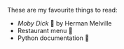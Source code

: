 These are my favourite things to read:
* _Moby Dick_ :whale: by Herman Melville
* Restaurant menu :spaghetti:
* Python documentation :snake:
